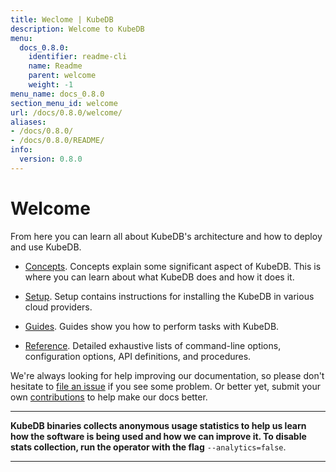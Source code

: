 ```yaml
---
title: Weclome | KubeDB
description: Welcome to KubeDB
menu:
  docs_0.8.0:
    identifier: readme-cli
    name: Readme
    parent: welcome
    weight: -1
menu_name: docs_0.8.0
section_menu_id: welcome
url: /docs/0.8.0/welcome/
aliases:
- /docs/0.8.0/
- /docs/0.8.0/README/
info:
  version: 0.8.0
---
```


# Welcome

From here you can learn all about KubeDB's architecture and how to deploy and use KubeDB.

- [Concepts](/docs/0.8.0/concepts/). Concepts explain some significant aspect of KubeDB. This is where you can learn about what KubeDB does and how it does it.

- [Setup](/docs/0.8.0/setup/). Setup contains instructions for installing the KubeDB in various cloud providers.

- [Guides](/docs/0.8.0/guides/). Guides show you how to perform tasks with KubeDB.

- [Reference](/docs/0.8.0/reference/). Detailed exhaustive lists of command-line options, configuration options, API definitions, and procedures.

We're always looking for help improving our documentation, so please don't hesitate to [file an issue](https://github.com/kubedb/project/issues/new) if you see some problem. Or better yet, submit your own [contributions](/docs/0.8.0/CONTRIBUTING) to help make our docs better.

---

**KubeDB binaries collects anonymous usage statistics to help us learn how the software is being used and how we can improve it. To disable stats collection, run the operator with the flag** `--analytics=false`.

---
